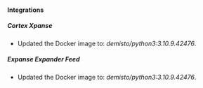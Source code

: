 #### Integrations
##### Cortex Xpanse
- Updated the Docker image to: *demisto/python3:3.10.9.42476*.
##### Expanse Expander Feed
- Updated the Docker image to: *demisto/python3:3.10.9.42476*.
